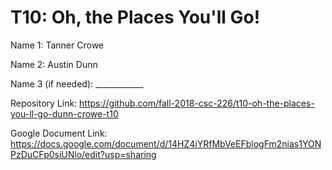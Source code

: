 # T10: Oh, the Places You'll Go!


Name 1: Tanner Crowe

Name 2: Austin Dunn

Name 3 (if needed): ____________

Repository Link: https://github.com/fall-2018-csc-226/t10-oh-the-places-you-ll-go-dunn-crowe-t10

Google Document Link: https://docs.google.com/document/d/14HZ4iYRfMbVeEFblogFm2nias1YONPzDuCFp0siUNlo/edit?usp=sharing
